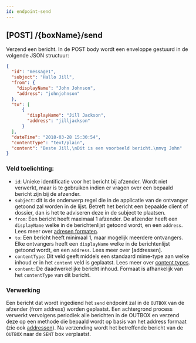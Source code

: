 ```yaml
---
id: endpoint-send
---
```


## [POST] /{boxName}/send

Verzend een bericht. In de POST body wordt een enveloppe gestuurd in de volgende JSON structuur:

```json
{
  "id": "message1",
  "subject": "Hallo Jill",
  "from": {
    "displayName": "John Johnson",
    "address": "johnjohnson"
  },
  "to": [
      {
        "displayName": "Jill Jackson",
        "address": "jilljackson"
      }
  ],
  "dateTime": "2018-03-28 15:30:54",
  "contentType": "text/plain",
  "content": "Beste Jill,\nDit is een voorbeeld bericht.\nmvg John"
}
```

### Veld toelichting:

* `id`: Unieke identificatie voor het bericht bij afzender. Wordt niet verwerkt, maar is te gebruiken indien er vragen over een bepaald bericht zijn bij de afzender.
* `subject`: dit is de onderwerp regel die in de applicatie van de ontvanger getoond zal worden in de lijst. Betreft het bericht een bepaalde client of dossier, dan is het te adviseren deze in de subject te plaatsen.
* `from`: Een bericht heeft maximaal 1 afzender. De afzender heeft een `displayName` welke in de berichtenlijst getoond wordt, en een `address`. Lees meer over [adresen formaten](address-formats.html).
* `to`: Een bericht heeft minimaal 1, maar mogelijk meerdere ontvangers. Elke ontvangers heeft een `displayName` welke in de berichtenlijst getoond wordt, en een `address`. Lees meer over [addressen].
* `contentType`: Dit veld geeft middels een standaard mime-type aan welke inhoud er in het `content` veld is geplaatst. Lees meer over [content types](content-types.html).
* `content`: De daadwerkelijke bericht inhoud. Formaat is afhankelijk van het `contentType` van dit bericht.

### Verwerking

Een bericht dat wordt ingediend het `send` endpoint zal in de `OUTBOX` van de afzender (from address)
worden geplaatst.
Een achtergrond process verwerkt vervolgens periodiek alle berichten in de OUTBOX en verzend deze
op een methode die bepaald wordt op basis van het address formaat (zie ook [addressen](addressen)).
Na verzending wordt het betreffende bericht van de `OUTBOX` naar de `SENT` box verplaatst.

